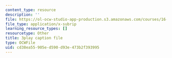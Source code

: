 ```yaml
---
content_type: resource
description: ''
file: https://ol-ocw-studio-app-production.s3.amazonaws.com/courses/16-687-private-pilot-ground-school-january-iap-2019/cd38ea55905ed590d93e473b2f393995_kiCNa95DnnE.srt
file_type: application/x-subrip
learning_resource_types: []
resourcetype: Other
title: 3play caption file
type: OCWFile
uid: cd38ea55-905e-d590-d93e-473b2f393995
---
```

